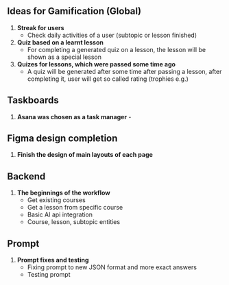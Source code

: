 ## Ideas for Gamification (Global)
1. **Streak for users**
   - Check daily activities of a user (subtopic or 
   lesson finished)
2. **Quiz based on a learnt lesson**
   - For completing a generated quiz on a lesson, the lesson will be shown as a special lesson
3. **Quizes for lessons, which were passed some time ago**
   - A quiz will be generated after some time after passing a lesson, after completing it, user will get so called rating (trophies e.g.)
  
## Taskboards
1. **Asana was chosen as a task manager** -

## Figma design completion
1. **Finish the design of main layouts of each page**

## Backend
1. **The beginnings of the workflow**
   - Get existing courses
   - Get a lesson from specific course
   - Basic AI api integration
   - Course, lesson, subtopic entities

## Prompt
1. **Prompt fixes and testing**
   - Fixing prompt to new JSON format and more exact answers
   - Testing prompt
